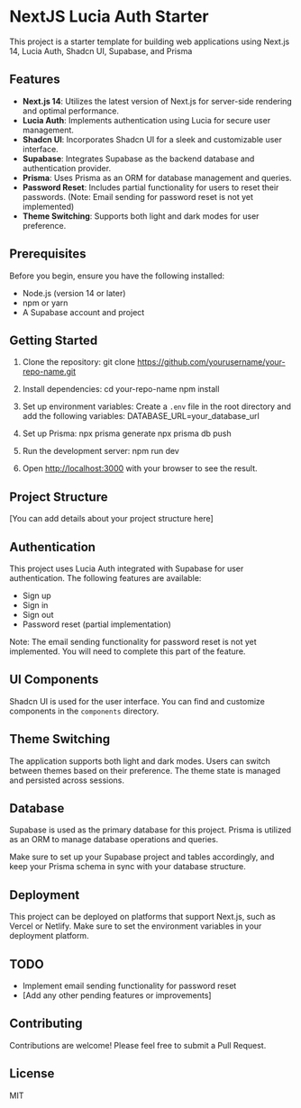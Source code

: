 # NextJS Lucia Auth Starter

This project is a starter template for building web applications using Next.js 14, Lucia Auth, Shadcn UI, Supabase, and Prisma

## Features

- **Next.js 14**: Utilizes the latest version of Next.js for server-side rendering and optimal performance.
- **Lucia Auth**: Implements authentication using Lucia for secure user management.
- **Shadcn UI**: Incorporates Shadcn UI for a sleek and customizable user interface.
- **Supabase**: Integrates Supabase as the backend database and authentication provider.
- **Prisma**: Uses Prisma as an ORM for database management and queries.
- **Password Reset**: Includes partial functionality for users to reset their passwords. (Note: Email sending for password reset is not yet implemented)
- **Theme Switching**: Supports both light and dark modes for user preference.

## Prerequisites

Before you begin, ensure you have the following installed:

- Node.js (version 14 or later)
- npm or yarn
- A Supabase account and project

## Getting Started

1. Clone the repository: git clone https://github.com/yourusername/your-repo-name.git

2. Install dependencies:
   cd your-repo-name
   npm install

3. Set up environment variables:
   Create a `.env` file in the root directory and add the following variables:
   DATABASE_URL=your_database_url

4. Set up Prisma:
   npx prisma generate
   npx prisma db push

5. Run the development server:
   npm run dev

6. Open [http://localhost:3000](http://localhost:3000) with your browser to see the result.

## Project Structure

[You can add details about your project structure here]

## Authentication

This project uses Lucia Auth integrated with Supabase for user authentication. The following features are available:

- Sign up
- Sign in
- Sign out
- Password reset (partial implementation)

Note: The email sending functionality for password reset is not yet implemented. You will need to complete this part of the feature.

## UI Components

Shadcn UI is used for the user interface. You can find and customize components in the `components` directory.

## Theme Switching

The application supports both light and dark modes. Users can switch between themes based on their preference. The theme state is managed and persisted across sessions.

## Database

Supabase is used as the primary database for this project. Prisma is utilized as an ORM to manage database operations and queries.

Make sure to set up your Supabase project and tables accordingly, and keep your Prisma schema in sync with your database structure.

## Deployment

This project can be deployed on platforms that support Next.js, such as Vercel or Netlify. Make sure to set the environment variables in your deployment platform.

## TODO

- Implement email sending functionality for password reset
- [Add any other pending features or improvements]

## Contributing

Contributions are welcome! Please feel free to submit a Pull Request.

## License

MIT
